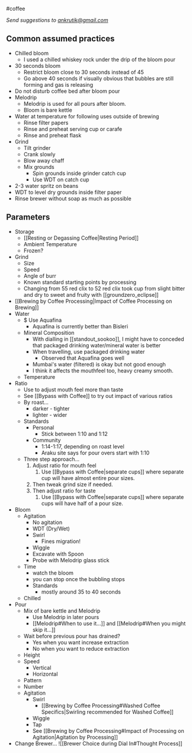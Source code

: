  #coffee 

*Send suggestions to ankrutik@gmail.com*
## Common assumed practices
- Chilled bloom
	- I used a chilled whiskey rock under the drip of the bloom pour
- 30 seconds bloom
	- Restrict bloom close to 30 seconds instead of 45
	- Go above 40 seconds if visually obvious that bubbles are still forming and gas is releasing
- Do not disturb coffee bed after bloom pour
- Melodrip
	- Melodrip is used for all pours after bloom.
	- Bloom is bare kettle
- Water at temperature for following uses outside of brewing
	- Rinse filter papers
	- Rinse and preheat serving cup or carafe
	- Rinse and preheat flask
- Grind
	- Tilt grinder
	- Crank slowly
	- Blow away chaff
	- Mix grounds
		- Spin grounds inside grinder catch cup
		- Use WDT on catch cup
- 2-3 water spritz on beans
- WDT to level dry grounds inside filter paper
- Rinse brewer without soap as much as possible

## Parameters
- Storage 
	- [[Resting or Degassing Coffee|Resting Period]]
	- Ambient Temperature
	- Frozen?
- Grind
	- Size
	- Speed
	- Angle of burr
	- Known standard starting points by processing
	- Changing from 55 red clix to 52 red clix took cup from slight bitter and dry to sweet and fruity with [[groundzero_eclipse]]
- [[Brewing by Coffee Processing|Impact of Coffee Processing on Brewing]]
- Water
	- $ Use Aquafina
		- Aquafina is currently better than Bisleri 
	- Mineral Composition
		- With dialling in [[standout_sookoo]], I might have to conceded that packaged drinking water/mineral water is better
		- When travelling, use packaged drinking water
			- Observed that Aquafina goes well 
		- Mumbai's water (filtered) is okay but not good enough
		- I think it affects the mouthfeel too, heavy creamy smooth.
	- Temperature
- Ratio
	- Use to adjust mouth feel more than taste
	- See [[Bypass with Coffee]] to try out impact of various ratios
	- By roast...
		- darker - tighter
		- lighter - wider
	- Standards
		- Personal
			- Stick between 1:10 and 1:12
		- Community
			- 1:14-1:17, depending on roast level
			- Araku site says for pour overs start with 1:10 
	- Three step approach...
		1. Adjust ratio for mouth feel
			1. Use [[Bypass with Coffee|separate cups]] where separate cup will have almost entire pour sizes. 
		2. Then tweak grind size if needed. 
		3. Then adjust ratio for taste
			1. Use [[Bypass with Coffee|separate cups]] where separate cups will have half of a pour size.
- Bloom
	- Agitation
		- No agitation
		- WDT (Dry/Wet)
		- Swirl
			- Fines migration!
		- Wiggle
		- Excavate with Spoon
		- Probe with Melodrip glass stick
	- Time
		- watch the bloom
		- you can stop once the bubbling stops
		- Standards
			- mostly around 35 to 40 seconds
	- Chilled
- Pour
	- Mix of bare kettle and Melodrip
		- Use Melodrip in later pours
		- [[Melodrip#When to use it...]] and [[Melodrip#When you might skip it...]]
	- Wait before previous pour has drained?
		- Yes when you want increase extraction
		- No when you want to reduce extraction
	- Height
	- Speed
		- Vertical
		- Horizontal
	- Pattern
	- Number
	- Agitation
		- Swirl 
			- [[Brewing by Coffee Processing#Washed Coffee Specifics|Swirling recommended for Washed Coffee]]
		- Wiggle
		- Tap
		- See [[Brewing by Coffee Processing#Impact of Processing on Agitation|Agitation by Processing]]
- Change Brewer... ![[Brewer Choice during Dial In#Thought Process]]
